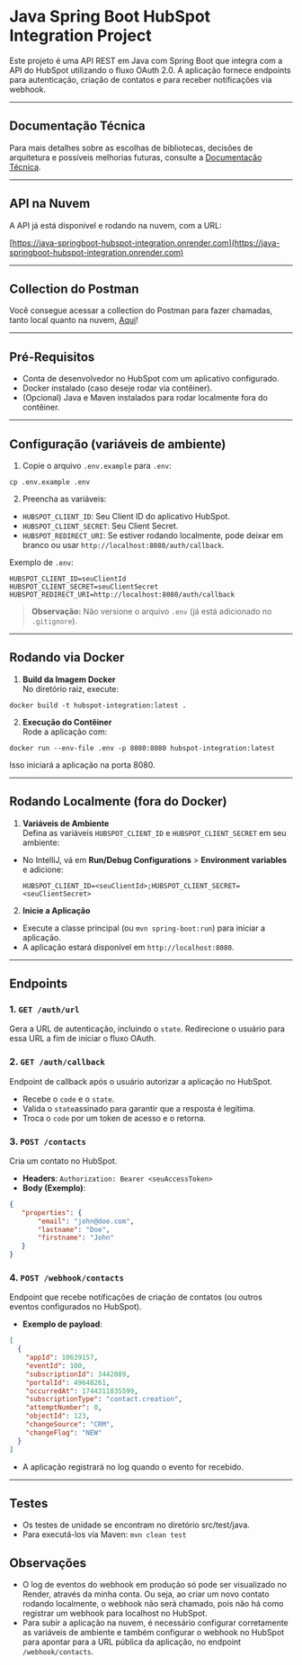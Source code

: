 # Java Spring Boot HubSpot Integration Project

Este projeto é uma API REST em Java com Spring Boot que integra com a API do HubSpot utilizando o fluxo OAuth 2.0. A aplicação fornece endpoints para autenticação, criação de contatos e para receber notificações via webhook.

---

## Documentação Técnica

Para mais detalhes sobre as escolhas de bibliotecas, decisões de arquitetura e possíveis melhorias futuras, consulte a [Documentação Técnica](DOCUMENTATION.md).

---

## API na Nuvem

A API já está disponível e rodando na nuvem, com a URL:

[https://java-springboot-hubspot-integration.onrender.com](https://java-springboot-hubspot-integration.onrender.com)

---

## Collection do Postman

Você consegue acessar a collection do Postman para fazer chamadas, tanto local quanto na nuvem, [Aqui](src/main/resources/postman/collections/HubSpotIntegration.postman_collection.json)!

---

## Pré-Requisitos

- Conta de desenvolvedor no HubSpot com um aplicativo configurado.
- Docker instalado (caso deseje rodar via contêiner).
- (Opcional) Java e Maven instalados para rodar localmente fora do contêiner.

---

## Configuração (variáveis de ambiente)

1. Copie o arquivo `.env.example` para `.env`:

```
cp .env.example .env
```

2. Preencha as variáveis:
- `HUBSPOT_CLIENT_ID`: Seu Client ID do aplicativo HubSpot.
- `HUBSPOT_CLIENT_SECRET`: Seu Client Secret.
- `HUBSPOT_REDIRECT_URI`: Se estiver rodando localmente, pode deixar em branco ou usar `http://localhost:8080/auth/callback`.

Exemplo de `.env`:

```
HUBSPOT_CLIENT_ID=seuClientId
HUBSPOT_CLIENT_SECRET=seuClientSecret
HUBSPOT_REDIRECT_URI=http://localhost:8080/auth/callback
```

> **Observação:** Não versione o arquivo `.env` (já está adicionado no `.gitignore`).

---

## Rodando via Docker

1. **Build da Imagem Docker**  
   No diretório raiz, execute:

```
docker build -t hubspot-integration:latest .
```

2. **Execução do Contêiner**  
   Rode a aplicação com:

```
docker run --env-file .env -p 8080:8080 hubspot-integration:latest
```

Isso iniciará a aplicação na porta 8080.

---

## Rodando Localmente (fora do Docker)

1. **Variáveis de Ambiente**  
   Defina as variáveis `HUBSPOT_CLIENT_ID` e `HUBSPOT_CLIENT_SECRET` em seu ambiente:
- No IntelliJ, vá em **Run/Debug Configurations** > **Environment variables** e adicione:
  ```
  HUBSPOT_CLIENT_ID=<seuClientId>;HUBSPOT_CLIENT_SECRET=<seuClientSecret>
  ```
  
2. **Inicie a Aplicação**
- Execute a classe principal (ou `mvn spring-boot:run`) para iniciar a aplicação.
- A aplicação estará disponível em `http://localhost:8080`.

---

## Endpoints

### 1. `GET /auth/url`
Gera a URL de autenticação, incluindo o `state`. Redirecione o usuário para essa URL a fim de iniciar o fluxo OAuth.

### 2. `GET /auth/callback`
Endpoint de callback após o usuário autorizar a aplicação no HubSpot.
- Recebe o `code` e o `state`.
- Valida o `state`assinado para garantir que a resposta é legítima.
- Troca o `code` por um token de acesso e o retorna.

### 3. `POST /contacts`
Cria um contato no HubSpot.
- **Headers**: `Authorization: Bearer <seuAccessToken>`
- **Body (Exemplo)**:
```json
{
   "properties": {
       "email": "john@doe.com",
       "lastname": "Doe",
       "firstname": "John"
   }
}
```

### 4. `POST /webhook/contacts`

Endpoint que recebe notificações de criação de contatos (ou outros eventos configurados no HubSpot).
- **Exemplo de payload**:

```json
[
  {
    "appId": 10639157,
    "eventId": 100,
    "subscriptionId": 3442089,
    "portalId": 49648261,
    "occurredAt": 1744311835599,
    "subscriptionType": "contact.creation",
    "attemptNumber": 0,
    "objectId": 123,
    "changeSource": "CRM",
    "changeFlag": "NEW"
  }
]
```

- A aplicação registrará no log quando o evento for recebido.

---

## Testes
- Os testes de unidade se encontram no diretório src/test/java.
- Para executá-los via Maven: `mvn clean test`

## Observações

- O log de eventos do webhook em produção só pode ser visualizado no Render, através da minha conta. Ou seja, ao criar um novo contato rodando localmente, o webhook não será chamado, pois não há como registrar um webhook para localhost no HubSpot.
- Para subir a aplicação na nuvem, é necessário configurar corretamente as variáveis de ambiente e também configurar o webhook no HubSpot para apontar para a URL pública da aplicação, no endpoint `/webhook/contacts`.